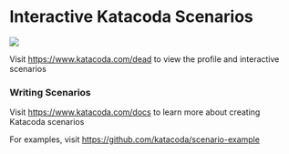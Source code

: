 # Interactive Katacoda Scenarios

[![](http://shields.katacoda.com/katacoda/dead/count.svg)](https://www.katacoda.com/dead "Get your profile on Katacoda.com")

Visit https://www.katacoda.com/dead to view the profile and interactive scenarios

### Writing Scenarios
Visit https://www.katacoda.com/docs to learn more about creating Katacoda scenarios

For examples, visit https://github.com/katacoda/scenario-example
